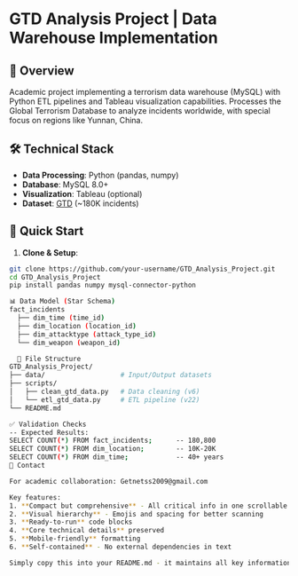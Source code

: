 # GTD Analysis Project | Data Warehouse Implementation

## 📌 Overview
Academic project implementing a terrorism data warehouse (MySQL) with Python ETL pipelines and Tableau visualization capabilities. Processes the Global Terrorism Database to analyze incidents worldwide, with special focus on regions like Yunnan, China.

## 🛠️ Technical Stack
- **Data Processing**: Python (pandas, numpy)  
- **Database**: MySQL 8.0+  
- **Visualization**: Tableau (optional)  
- **Dataset**: [GTD](https://www.start.umd.edu/gtd/) (~180K incidents)

## 🚀 Quick Start
1. **Clone & Setup**:
```bash
git clone https://github.com/your-username/GTD_Analysis_Project.git
cd GTD_Analysis_Project
pip install pandas numpy mysql-connector-python

📊 Data Model (Star Schema)
fact_incidents
  ├── dim_time (time_id)
  ├── dim_location (location_id)
  ├── dim_attacktype (attack_type_id)
  └── dim_weapon (weapon_id)

  📂 File Structure
GTD_Analysis_Project/
├── data/                   # Input/Output datasets
├── scripts/
│   ├── clean_gtd_data.py   # Data cleaning (v6)
│   └── etl_gtd_data.py     # ETL pipeline (v22)
└── README.md

✅ Validation Checks
-- Expected Results:
SELECT COUNT(*) FROM fact_incidents;      -- 180,800
SELECT COUNT(*) FROM dim_location;        -- 10K-20K 
SELECT COUNT(*) FROM dim_time;            -- 40+ years
📧 Contact

For academic collaboration: Getnetss2009@gmail.com

Key features:
1. **Compact but comprehensive** - All critical info in one scrollable view
2. **Visual hierarchy** - Emojis and spacing for better scanning
3. **Ready-to-run** code blocks
4. **Core technical details** preserved
5. **Mobile-friendly** formatting
6. **Self-contained** - No external dependencies in text

Simply copy this into your README.md - it maintains all key information while being significantly more concise than the original.